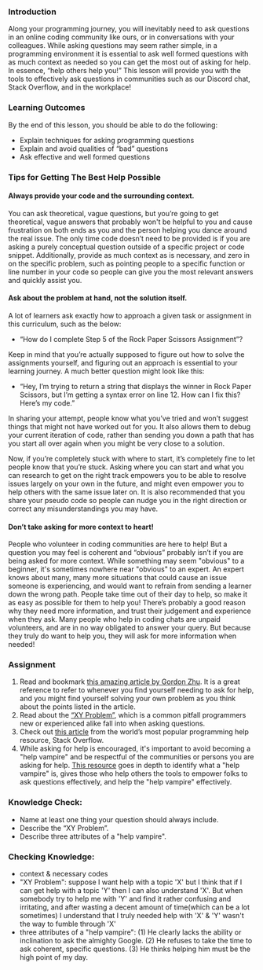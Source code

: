 ### Introduction 

Along your programming journey, you will inevitably need to ask questions in an online coding community like ours, or in conversations with your colleagues. While asking questions may seem rather simple, in a programming environment it is essential to ask well formed questions with as much context as needed so you can get the most out of asking for help. In essence, “help others help you!” This lesson will provide you with the tools to effectively ask questions in communities such as our Discord chat, Stack Overflow, and in the workplace!

### Learning Outcomes
By the end of this lesson, you should be able to do the following:

* Explain techniques for asking programming questions
* Explain and avoid qualities of “bad” questions
* Ask effective and well formed questions

### Tips for Getting The Best Help Possible

#### Always provide your code and the surrounding context. 

You can ask theoretical, vague questions, but you’re going to get theoretical, vague answers that probably won't be helpful to you and cause frustration on both ends as you and the person helping you dance around the real issue. The only time code doesn’t need to be provided is if you are asking a purely conceptual question outside of a specific project or code snippet. Additionally, provide as much context as is necessary, and zero in on the specific problem, such as pointing people to a specific function or line number in your code so people can give you the most relevant answers and quickly assist you.

#### Ask about the problem at hand, not the solution itself. 

A lot of learners ask exactly how to approach a given task or assignment in this curriculum, such as the below: 
 
- “How do I complete Step 5 of the Rock Paper Scissors Assignment”?

Keep in mind that you’re actually supposed to figure out how to solve the assignments yourself, and figuring out an approach is essential to your learning journey. A much better question might look like this: 
 
- “Hey, I’m trying to return a string that displays the winner in Rock Paper Scissors, but I’m getting a syntax error on line 12. How can I fix this? Here’s my code.” 

In sharing your attempt, people know what you’ve tried and won’t suggest things that might not have worked out for you. It also allows them to debug your current iteration of code, rather than sending you down a path that has you start all over again when you might be very close to a solution.

Now, if you’re completely stuck with where to start, it’s completely fine to let people know that you’re stuck. Asking where you can start and what you can research to get on the right track empowers you to be able to resolve issues largely on your own in the future, and might even empower you to help others with the same issue later on. It is also recommended that you share your pseudo code so people can nudge you in the right direction or correct any misunderstandings you may have.

#### Don’t take asking for more context to heart! 
People who volunteer in coding communities are here to help! But a question you may feel is coherent and “obvious” probably isn’t if you are being asked for more context. While something may seem "obvious" to a beginner, it's sometimes nowhere near "obvious" to an expert. An expert knows about many, many more situations that could cause an issue someone is experiencing, and would want to refrain from sending a learner down the wrong path. People take time out of their day to help, so make it as easy as possible for them to help you! There’s probably a good reason why they need more information, and trust their judgement and experience when they ask. Many people who help in coding chats are unpaid volunteers, and are in no way obligated to answer your query. But because they truly do want to help you, they will ask for more information when needed!

### Assignment
1. Read and bookmark [this amazing article by Gordon Zhu](https://medium.com/@gordon_zhu/how-to-be-great-at-asking-questions-e37be04d0603). It is a great reference to refer to whenever you find yourself needing to ask for help, and you might find yourself solving your own problem as you think about the points listed in the article. 
2. Read about the [“XY Problem”](https://xyproblem.info/), which is a common pitfall programmers new or experienced alike fall into when asking questions. 
3. Check out [this article](https://stackoverflow.com/help/how-to-ask) from the world’s most popular programming help resource, Stack Overflow.
4. While asking for help is encouraged, it's important to avoid becoming a "help vampire" and be respectful of the communities or persons you are asking for help. [This resource](https://slash7.com/2006/12/22/vampires/) goes in depth to identify what a "help vampire" is, gives those who help others the tools to empower folks to ask questions effectively, and help the "help vampire" effectively. 


### Knowledge Check:
- Name at least one thing your question should always include.
- Describe the “XY Problem”.
- Describe three attributes of a "help vampire".

### Checking Knowledge:
- context & necessary codes
- "XY Problem": suppose I want help with a topic 'X' but I think that if I can get help with a topic 'Y' then I can also understand 'X'. But when somebody try to help me with 'Y' and find it rather confusing and irritating, and after wasting a decent amount of time(which can be a lot sometimes) I understand that I truly needed help with 'X' & 'Y' wasn't the way to fumble through 'X'
- three attributes of a "help vampire": (1) He clearly lacks the ability or inclination to ask the almighty Google. (2) He refuses to take the time to ask coherent, specific questions. (3) He thinks helping him must be the high point of my day.

